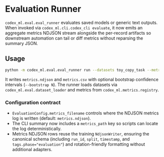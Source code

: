 # Evaluation Runner

`codex_ml.eval.eval_runner` evaluates saved models or generic text outputs. When
invoked via `codex_ml.cli.codex_cli evaluate`, it now emits an aggregate metrics
NDJSON stream alongside the per-record artifacts so downstream automation can
tail or diff metrics without reparsing the summary JSON.

## Usage

```bash
python -m codex_ml.eval.eval_runner run --datasets toy_copy_task --metrics exact_match,ppl --output_dir runs/eval
```
It writes `metrics.ndjson` and `metrics.csv` with optional bootstrap confidence intervals (`--bootstrap N`). The runner loads datasets via `codex_ml.eval.dataset_loader` and metrics from `codex_ml.metrics.registry`.

### Configuration contract

- `EvaluationConfig.metrics_filename` controls where the NDJSON metrics log is
  written (default: `metrics.ndjson`).
- The CLI summary now includes a `metrics_path` key so scripts can locate the
  log deterministically.
- Metrics NDJSON rows reuse the training `NdjsonWriter`, ensuring the canonical
  schema (including `run_id`, `split`, `timestamp`, and `tags.phase="evaluation"`)
  and rotation-friendly formatting without additional adapters.
